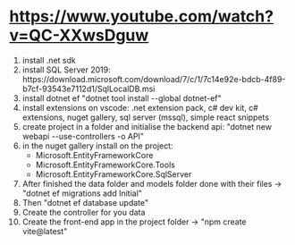 # https://www.youtube.com/watch?v=QC-XXwsDguw

<ol>
  <li>install .net sdk</li>
  <li>install SQL Server 2019: https://download.microsoft.com/download/7/c/1/7c14e92e-bdcb-4f89-b7cf-93543e7112d1/SqlLocalDB.msi</li>
  <li>install dotnet ef "dotnet tool install --global dotnet-ef"</li>
  <li>install extensions on vscode: .net extension pack, c# dev kit, c# extensions, nuget gallery, sql server (mssql), simple react snippets</li>
  <li>create project in a folder and initialise the backend api: "dotnet new webapi --use-controllers -o API"</li>
  <li>in the nuget gallery install on the project:
    <ul>
      <li>Microsoft.EntityFrameworkCore</li>
      <li>Microsoft.EntityFrameworkCore.Tools</li>
      <li>Microsoft.EntityFrameworkCore.SqlServer</li>
    </ul>
  </li>
  <li>After finished the data folder and models folder done with their files -> "dotnet ef migrations add Initial"</li>
  <li>Then "dotnet ef database update"</li>
  <li>Create the controller for you data</li>
  <li>Create the front-end app in the project folder -> "npm create vite@latest"</li>
</ol>

